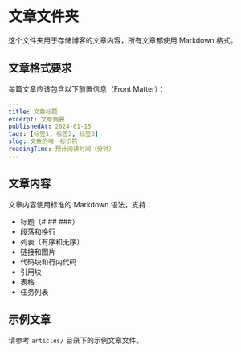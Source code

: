 # 文章文件夹

这个文件夹用于存储博客的文章内容，所有文章都使用 Markdown 格式。

## 文章格式要求

每篇文章应该包含以下前置信息（Front Matter）：

```yaml
---
title: 文章标题
excerpt: 文章摘要
publishedAt: 2024-01-15
tags: [标签1, 标签2, 标签3]
slug: 文章的唯一标识符
readingTime: 预计阅读时间（分钟）
---
```

## 文章内容

文章内容使用标准的 Markdown 语法，支持：

- 标题（# ## ###）
- 段落和换行
- 列表（有序和无序）
- 链接和图片
- 代码块和行内代码
- 引用块
- 表格
- 任务列表

## 示例文章

请参考 `articles/` 目录下的示例文章文件。 